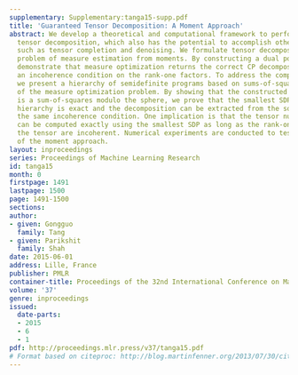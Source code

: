 ```yaml
---
supplementary: Supplementary:tanga15-supp.pdf
title: 'Guaranteed Tensor Decomposition: A Moment Approach'
abstract: We develop a theoretical and computational framework to perform guaranteed
  tensor decomposition, which also has the potential to accomplish other tensor tasks
  such as tensor completion and denoising. We formulate tensor decomposition as a
  problem of measure estimation from moments. By constructing a dual polynomial, we
  demonstrate that measure optimization returns the correct CP decomposition under
  an incoherence condition on the rank-one factors. To address the computational challenge,
  we present a hierarchy of semidefinite programs based on sums-of-squares relaxations
  of the measure optimization problem. By showing that the constructed dual polynomial
  is a sum-of-squares modulo the sphere, we prove that the smallest SDP in the relaxation
  hierarchy is exact and the decomposition can be extracted from the solution under
  the same incoherence condition. One implication is that the tensor nuclear norm
  can be computed exactly using the smallest SDP as long as the rank-one factors of
  the tensor are incoherent. Numerical experiments are conducted to test the performance
  of the moment approach.
layout: inproceedings
series: Proceedings of Machine Learning Research
id: tanga15
month: 0
firstpage: 1491
lastpage: 1500
page: 1491-1500
sections: 
author:
- given: Gongguo
  family: Tang
- given: Parikshit
  family: Shah
date: 2015-06-01
address: Lille, France
publisher: PMLR
container-title: Proceedings of the 32nd International Conference on Machine Learning
volume: '37'
genre: inproceedings
issued:
  date-parts:
  - 2015
  - 6
  - 1
pdf: http://proceedings.mlr.press/v37/tanga15.pdf
# Format based on citeproc: http://blog.martinfenner.org/2013/07/30/citeproc-yaml-for-bibliographies/
---
```

